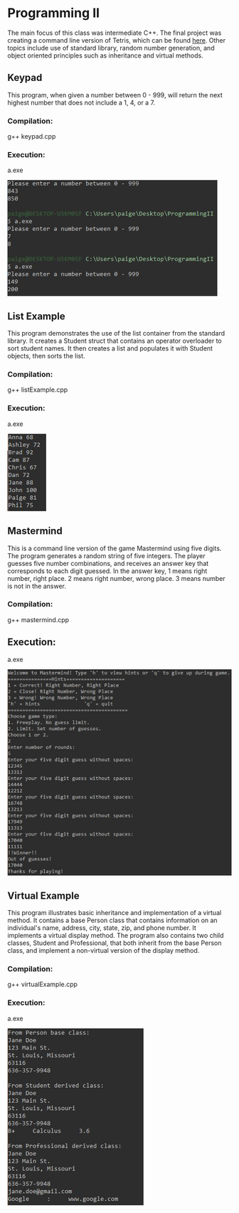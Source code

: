 # Programming II
The main focus of this class was intermediate C++. The final project was creating a command line version of Tetris, which can be found [here](https://github.com/NotQuiteHeroes/CommandLineTetris). Other topics include use of standard library, random number generation, and object oriented principles such as inheritance and virtual methods.

## Keypad 
This program, when given a number between 0 - 999, will return the next highest number that does not include a 1, 4, or a 7.

### Compilation:
g++ keypad.cpp

### Execution:
a.exe

![alt text](https://github.com/NotQuiteHeroes/Resources/blob/master/ScreenShots/programmingIIkeypad.JPG "Find the next highest number that doesn't contain a 1, a 4, or a 7.")

## List Example
This program demonstrates the use of the list container from the standard library. It creates a Student struct that contains an operator overloader to sort student names. It then creates a list and populates it with Student objects, then sorts the list.

### Compilation:
g++ listExample.cpp

### Execution:
a.exe

![alt text](https://github.com/NotQuiteHeroes/Resources/blob/master/ScreenShots/programmingIIListExample.JPG "Standard library list example")

## Mastermind
This is a command line version of the game Mastermind using five digits. The program generates a random string of five integers. The player guesses five number combinations, and receives an answer key that corresponds to each digit guessed. In the answer key, 1 means right number, right place. 2 means right number, wrong place. 3 means number is not in the answer.

### Compilation:
g++ mastermind.cpp

## Execution:
a.exe

![alt text](https://github.com/NotQuiteHeroes/Resources/blob/master/ScreenShots/programmingIIMastermind.JPG "Command Line Mastermind Game")

## Virtual Example
This program illustrates basic inheritance and implementation of a virtual method. It contains a base Person class that contains information on an individual's name, address, city, state, zip, and phone number. It implements a virtual display method. The program also contains two child classes, Student and Professional, that both inherit from the base Person class, and implement a non-virtual version of the display method.

### Compilation:
g++ virtualExample.cpp

### Execution:
a.exe

![alt text](https://github.com/NotQuiteHeroes/Resources/blob/master/ScreenShots/programmingIIVirtualExample.JPG "Inheritance and virtual methods")

